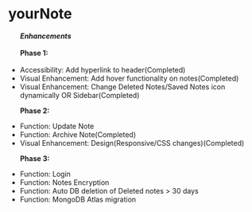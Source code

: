 # yourNote

<ul><b><em>Enhancements</em></b><br><br>
<b>Phase 1:</b><br><br>
<li />Accessibility: Add hyperlink to header(Completed)
<li />Visual Enhancement: Add hover functionality on notes(Completed)
<li />Visual Enhancement: Change Deleted Notes/Saved Notes icon dynamically OR Sidebar(Completed)

<b>Phase 2:</b>
<li />Function: Update Note
<li />Function: Archive Note(Completed)
<li />Visual Enhancement: Design(Responsive/CSS changes)(Completed)

<b>Phase 3:</b>
<li />Function: Login
<li />Function: Notes Encryption
<li />Function: Auto DB deletion of Deleted notes > 30 days
<li />Function: MongoDB Atlas migration
</ul>

